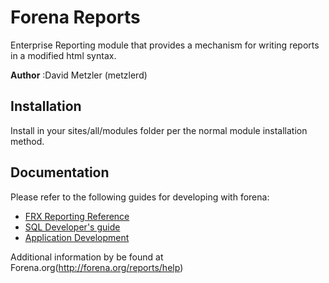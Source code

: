 # Forena Reports

Enterprise Reporting module that provides a mechanism for writing reports 
in a modified html syntax.

**Author** :David Metzler (metzlerd) 
   
## Installation

Install in your sites/all/modules folder per the normal module installation 
method. 

## Documentation
Please refer to the following guides for developing with forena: 

* [FRX Reporting Reference](doc/FrxReportingReference.md)
* [SQL Developer's guide](doc/DataGuide.md)
* [Application Development](doc/DevelopersGuide.md)

Additional information by be found at Forena.org(http://forena.org/reports/help)
